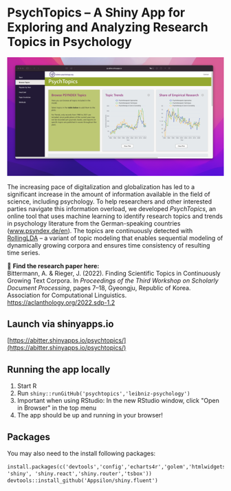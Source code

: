 # PsychTopics – A Shiny App for Exploring and Analyzing Research Topics in Psychology

![alt text](https://github.com/leibniz-psychology/psychtopics/blob/main/screenshot.png?raw=true)

The increasing pace of digitalization and globalization has led to a significant increase in the amount of information available in the field of science, including psychology. To help researchers and other interested parties navigate this information overload, we developed _PsychTopics_, an online tool that uses machine learning to identify research topics and trends in psychology literature from the German-speaking countries (www.psyndex.de/en). The topics are continuously detected with [RollingLDA](https://github.com/JonasRieger/rollinglda) – a variant of topic modeling that enables sequential modeling of dynamically growing corpora and ensures time consistency of resulting time series.

:scroll: **Find the research paper here:**  
Bittermann, A. & Rieger, J. (2022). Finding Scientific Topics in Continuously Growing Text Corpora. In _Proceedings of the Third Workshop on Scholarly Document Processing_, pages 7–18, Gyeongju, Republic of Korea. Association for Computational Linguistics. https://aclanthology.org/2022.sdp-1.2

## Launch via shinyapps.io
[https://abitter.shinyapps.io/psychtopics/](https://abitter.shinyapps.io/psychtopics/)

## Running the app locally

1. Start R
2. Run `shiny::runGitHub('psychtopics','leibniz-psychology')`
3. Important when using RStudio: In the new RStudio window, click "Open in Browser" in the top menu
4. The app should be up and running in your browser!

## Packages

You may also need to the install following packages:
```
install.packages(c('devtools','config','echarts4r','golem','htmlwidgets','reactable', 'shiny', 'shiny.react','shiny.router','tsbox'))
devtools::install_github('Appsilon/shiny.fluent')
```

